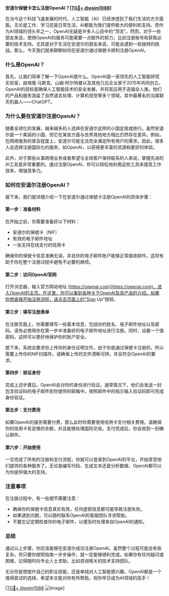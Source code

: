 **安道尔保號卡怎么注册OpenAI？[[TG💪+ @esim1088](https://t.me/s/esim1088)]**

在当今这个科技飞速发展的时代，人工智能（AI）已经渗透到了我们生活的方方面面。无论是工作、学习还是日常生活，AI都能为我们提供极大的便利和支持。而作为AI领域的领头羊之一，OpenAI无疑是许多人心目中的“顶流”。然而，对于一些朋友来说，使用OpenAI的服务可能需要一点额外的努力，比如注册账号和获取必要的技术支持。尤其是对于生活在安道尔的朋友来说，可能会遇到一些独特的挑战。那么，今天我们就来聊聊如何在安道尔通过保號卡顺利注册OpenAI。

### 什么是OpenAI？

首先，让我们简单了解一下OpenAI是什么。OpenAI是一家领先的人工智能研究实验室，由埃隆·马斯克、山姆·阿尔特曼以及其他几位企业家于2015年共同创立。OpenAI的目标是确保人工智能技术的安全发展，并将其应用于造福全人类。他们的产品和服务涵盖了自然语言处理、计算机视觉等多个领域，其中最著名的当属聊天机器人——ChatGPT。

### 为什么要在安道尔注册OpenAI？

随着全球化的发展，越来越多的人选择在安道尔这样的小国定居或旅行。虽然安道尔是一个美丽的小国，但它在某些方面与世界其他地方相比仍然存在差异。例如，在网络服务的普及程度上，安道尔可能无法完全满足所有用户的需求。因此，很多人会选择注册国际化的服务，如OpenAI，以获得更丰富的资源和更好的体验。

此外，对于那些从事跨境业务或者希望与全球客户保持联系的人来说，掌握先进的AI工具是非常重要的。通过注册OpenAI，你可以轻松地利用这些工具来提高工作效率，增强竞争力。

### 如何在安道尔注册OpenAI？

接下来，我们就详细介绍一下在安道尔通过保號卡注册OpenAI的具体步骤：

#### 第一步：准备材料

在开始之前，你需要准备好以下材料：
- 安道尔的保號卡（NIF）
- 有效的电子邮件地址
- 一张支持在线支付的信用卡

确保你的保號卡信息准确无误，并且你的电子邮件账户能够正常接收邮件。这将有助于你在整个注册过程中避免不必要的麻烦。

#### 第二步：访问OpenAI官网

打开浏览器，输入官方网站地址 [https://openai.com](https://openai.com)，进入OpenAI的主页。在这里，你可以看到各种关于OpenAI及其产品的介绍。如果你想直接开始注册流程，请点击页面上的“Sign Up”按钮。

#### 第三步：填写注册表单

在注册页面上，你需要填写一些基本信息，包括你的姓名、电子邮件地址以及密码。请务必使用你在第一步中准备好的电子邮件地址进行注册。同时，设置一个强密码，这样可以更好地保护你的账户安全。

接下来，系统会要求你上传你的身份证明文件。由于你是通过保號卡注册的，所以需要上传你的NIF扫描件。请确保上传的文件清晰可辨，并且符合OpenAI的要求。

#### 第四步：验证身份

完成上述步骤后，OpenAI会对你的身份进行验证。通常情况下，他们会发送一封包含验证码的电子邮件到你提供的邮箱中。按照邮件中的指示输入验证码即可完成身份验证。

#### 第五步：支付费用

如果OpenAI的服务需要付费，那么此时你需要使用信用卡支付相关费用。请确保你的信用卡有足够的余额，并且能够处理国际交易。支付完成后，你会收到一封确认邮件。

#### 第六步：开始使用

一旦完成了所有的注册和支付流程，你就可以登录到OpenAI的平台，开始享受他们提供的各种服务了。无论是编写代码、生成文本还是分析数据，OpenAI都可以为你提供强大的支持。

### 注意事项

在注册过程中，有一些细节需要注意：
- 确保你的保號卡信息真实有效，任何虚假信息都可能导致注册失败。
- 如果遇到问题，可以随时联系OpenAI的客服团队寻求帮助。
- 不要忘记定期检查你的电子邮件，以便及时处理来自OpenAI的通知。

### 总结

通过以上步骤，你应该能够在安道尔成功注册OpenAI。虽然整个过程可能会有些复杂，但只要你按照指南一步步操作，就一定能够顺利完成。如果你有任何疑问或困难，记得随时向专业人士求助，比如咨询相关的技术支持团队。

无论你是想提升自己的职业技能，还是单纯对人工智能感兴趣，OpenAI都是一个值得尝试的选择。希望本文能对你有所帮助，祝你早日成为AI领域的高手！

[[TG💪+ @esim1088](https://t.me/s/esim1088) ![Image](https://i.postimg.cc/4NQfJmqS/Snipaste-2025-05-13-00-14-12.png)]